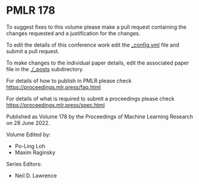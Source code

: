 # PMLR 178

To suggest fixes to this volume please make a pull request containing the changes requested and a justification for the changes.

To edit the details of this conference work edit the [_config.yml](./_config.yml) file and submit a pull request.

To make changes to the individual paper details, edit the associated paper file in the [./_posts](./_posts) subdirectory.

For details of how to publish in PMLR please check https://proceedings.mlr.press/faq.html

For details of what is required to submit a proceedings please check https://proceedings.mlr.press/spec.html



Published as Volume 178 by the Proceedings of Machine Learning Research on 28 June 2022.

Volume Edited by:
  * Po-Ling Loh
  * Maxim Raginsky

Series Editors:
  * Neil D. Lawrence
